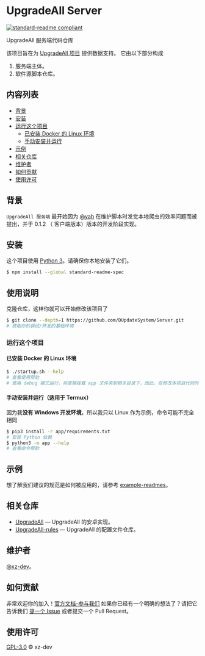 # UpgradeAll Server

[![standard-readme compliant](https://img.shields.io/badge/readme%20style-standard-brightgreen.svg?style=flat-square)](https://github.com/RichardLitt/standard-readme)

UpgradeAll 服务端代码仓库

该项目旨在为 [UpgradeAll 项目](https://github.com/DUpdateSystem/UpgradeAll) 提供数据支持。
它由以下部分构成
1. 服务端主体。
2. 软件源脚本仓库。

## 内容列表

- [背景](#背景)
- [安装](#安装)
- [运行这个项目](#运行这个项目)
   - [已安装 Docker 的 Linux 环境](#已安装Docker的Linux环境)
   - [手动安装并运行](#手动安装并运行（适用于Termux）)
- [示例](#示例)
- [相关仓库](#相关仓库)
- [维护者](#维护者)
- [如何贡献](#如何贡献)
- [使用许可](#使用许可)

## 背景

`UpgradeAll 服务端` 最开始因为 [@yah](https://github.com/wangxiaoerYah) 在维护脚本时发觉本地爬虫的效率问题而被提出，并于 0.1.2 （
客户端版本）版本的开发阶段实现。


## 安装

这个项目使用 [Python 3](https://www.python.org/)。请确保你本地安装了它们。

```sh
$ npm install --global standard-readme-spec
```

## 使用说明

克隆仓库，这样你就可以开始修改该项目了

```sh
$ git clone --depth=1 https://github.com/DUpdateSystem/Server.git
# 获取你的调试/开发的基础环境
```

### 运行这个项目

#### 已安装 Docker 的 Linux 环境
```sh
$ ./startup.sh --help
# 查看使用帮助
# 使用 debug 模式运行，将直接挂载 app 文件夹到相关目录下，因此，在修改本项目代码时，请尽管运行以测试你的代码。
```

#### 手动安装并运行（适用于 Termux）
因为我**没有 Windows 开发环境**，所以我只以 Linux 作为示例，命令可能不完全相同
```sh
$ pip3 install -r app/requirements.txt
# 安装 Python 依赖
$ python3 -m app --help
# 查看命令帮助
```

## 示例

想了解我们建议的规范是如何被应用的，请参考 [example-readmes](example-readmes/)。

## 相关仓库

- [UpgradeAll](https://github.com/DUpdateSystem/UpgradeAll) — UpgradeAll 的安卓实现。
- [UpgradeAll-rules](https://github.com/DUpdateSystem/UpgradeAll-rules) — UpgradeAll 的配置文件仓库。

## 维护者

[@xz-dev](https://github.com/xz-dev)。

## 如何贡献

非常欢迎你的加入！[官方文档-参与我们](https://upgradeall.now.sh/joinus/)
如果你已经有一个明确的想法了？请把它告诉我们 [提一个 Issue](https://github.com/DUpdateSystem/Server/issues/new) 或者提交一个 Pull Request。


## 使用许可

[GPL-3.0](LICENSE) © xz-dev
